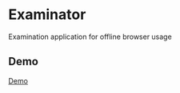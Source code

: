 # Examinator

Examination application for offline browser usage


## Demo
[Demo](http://examinator.azurewebsites.net)